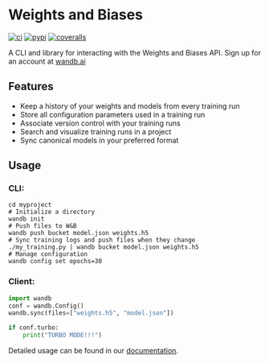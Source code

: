 # Weights and Biases

[![ci](https://circleci.com/gh/wandb/client.svg?style=svg)](https://circleci.com/gh/wandb/client) [![pypi](https://img.shields.io/pypi/v/wandb.svg)](https://pypi.python.org/pypi/wandb) [![coveralls](https://coveralls.io/repos/github/wandb/client/badge.svg?branch=master)](https://coveralls.io/github/wandb/client?branch=master)

A CLI and library for interacting with the Weights and Biases API.  Sign up for an account at [wandb.ai](https://wandb.ai)

## Features

* Keep a history of your weights and models from every training run
* Store all configuration parameters used in a training run
* Associate version control with your training runs
* Search and visualize training runs in a project
* Sync canonical models in your preferred format

## Usage

### CLI:

```shell
cd myproject
# Initialize a directory
wandb init
# Push files to W&B
wandb push bucket model.json weights.h5
# Sync training logs and push files when they change
./my_training.py | wandb bucket model.json weights.h5
# Manage configuration
wandb config set epochs=30
```

### Client:

```python
import wandb
conf = wandb.Config()
wandb.sync(files=["weights.h5", "model.json"])

if conf.turbo:
    print("TURBO MODE!!!")
```

Detailed usage can be found in our [documentation](http://wb-client.readthedocs.io/en/latest/usage.html).
